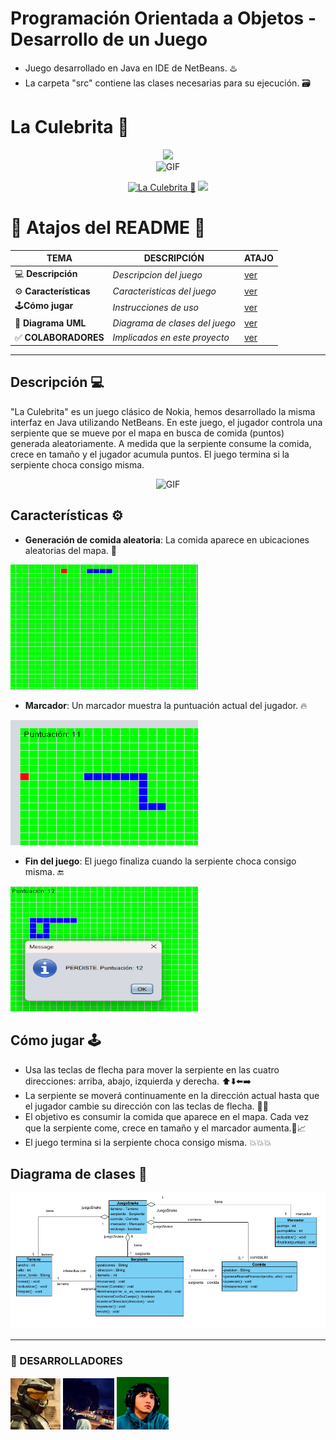 # Programación Orientada a Objetos - Desarrollo de un Juego

- Juego desarrollado en Java en IDE de NetBeans. ♨️
- La carpeta "src" contiene las clases necesarias para su ejecución. 🗃️

# La Culebrita 🐍
<div align="center">
<a href="https://github.com/GataNina-Li"><img src="http://readme-typing-svg.herokuapp.com?font=mono&size=17&duration=4000&color=F7B11B&center=falso&vCenter=falso&lines=Gracias+por+visitar+este+repositorio.+%F0%9F%92%96" height="90px"></a>
</div>

<div align="center">
<img src="https://media3.giphy.com/media/v1.Y2lkPTc5MGI3NjExYXd6Zm0zYjZjZG9nZHJvemFwam13M21paGF6M2U4d2hiNnpya2h1MyZlcD12MV9pbnRlcm5hbF9naWZfYnlfaWQmY3Q9Zw/a9dGnkMNSSwDeR8Xii/giphy.webp" alt="GIF" width="500" height="250"></p>
</div>
<p align="center">
<a href="#"><img title="La Culebrita 🐍" src="https://img.shields.io/badge/SI TE AGRADA EL REPOSITORIO APOYANOS CON UNA 🌟 ¡GRACIAS! -red?colorA=%255ff0000&colorB=%23017e40&style=for-the-badge"></a> 
<img src="https://i.pinimg.com/originals/35/60/21/356021c99fded9d442b02d0b48891338.gif" height="28px">
</p>  

# 📍 Atajos del README 📍
| TEMA | DESCRIPCIÓN | ATAJO |
|------|-------------|-------|
| 💻 **Descripción** | *Descripcion del juego* |[ver](https://github.com/Jxel117/PooJuego?tab=readme-ov-file#descripci%C3%B3n-) |
| ⚙️ **Características** | *Caracteristicas del juego* |[ver](https://github.com/Jxel117/PooJuego?tab=readme-ov-file#caracter%C3%ADsticas-%EF%B8%8F) |
| 🕹️**Cómo jugar** | *Instrucciones de uso* |[ver](https://github.com/Jxel117/PooJuego?tab=readme-ov-file#c%C3%B3mo-jugar-%EF%B8%8F) |
| 🧩 **Diagrama UML** | *Diagrama de clases del juego* |[ver](https://github.com/Jxel117/PooJuego?tab=readme-ov-file#diagrama-de-clases-) |
| ✅ **COLABORADORES** | *Implicados en este proyecto* |[ver](https://github.com/Jxel117/PooJuego?tab=readme-ov-file#-desarrolladores) |
----


## Descripción 💻
"La Culebrita" es un juego clásico de Nokia, hemos desarrollado la misma interfaz en Java utilizando NetBeans. En este juego, el jugador controla una serpiente que se mueve por el mapa en busca de comida (puntos) generada aleatoriamente. A medida que la serpiente consume la comida, crece en tamaño y el jugador acumula puntos. El juego termina si la serpiente choca consigo misma.

<div align="center">
<img src="https://images.hive.blog/p/hgjbks2vRxvf3xsYr6qQ7dm31DuBHGui8pKMdEVPxhLfEeEoVMPfUw4awqLGYNSybnpxcYbMLQUQhVrfnUtzuD7Yr1?format=match&mode=fit" alt="GIF" width="300" height="200"></p>
</div>

## Características ⚙️
- **Generación de comida aleatoria**: La comida aparece en ubicaciones aleatorias del mapa. 🍎

<img src="https://raw.githubusercontent.com/Jxel117/PooJuego/develop/Imagenes/Comida.s.png" alt="GIF" width="300" height="200"></p>
  
- **Marcador**: Un marcador muestra la puntuación actual del jugador. 🔥

<img src="https://raw.githubusercontent.com/Jxel117/PooJuego/develop/Imagenes/Puntacion.s.png" alt="GIF" width="300" height="200"></p>


- **Fin del juego**: El juego finaliza cuando la serpiente choca consigo misma. 🔚


<img src="https://raw.githubusercontent.com/Jxel117/PooJuego/develop/Imagenes/Game-Over.png" alt="GIF" width="300" height="200"></p>


## Cómo jugar 🕹️
- Usa las teclas de flecha para mover la serpiente en las cuatro direcciones: arriba, abajo, izquierda y derecha.
  ⬆️⬇️⬅️➡️
- La serpiente se moverá continuamente en la dirección actual hasta que el jugador cambie su dirección con las teclas de flecha. 🔁🔁
- El objetivo es consumir la comida que aparece en el mapa. Cada vez que la serpiente come, crece en tamaño y el marcador aumenta.🍎📈
- El juego termina si la serpiente choca consigo misma. 💥💥💥

## Diagrama de clases 🧩
<div align="center">
<img src="https://raw.githubusercontent.com/Jxel117/PooJuego/develop/Imagenes/JuegoSnake.PNG">
</div>

----
### 🌟 DESARROLLADORES

[![Jxel117 · he/him](https://raw.githubusercontent.com/Jxel117/PooJuego/develop/Imagenes/Captura%20de%20pantalla%202024-07-26%20010136.png?size=60)](https://github.com/Jxel117)           [![Diego162306](https://raw.githubusercontent.com/Jxel117/PooJuego/develop/Imagenes/Captura%20de%20pantalla%202024-07-26%20010322.png?size=60)](https://github.com/Diego162306)           [![YooneR1209](https://raw.githubusercontent.com/Jxel117/PooJuego/develop/Imagenes/Captura%20de%20pantalla%202024-07-26%20010241.png?size=60)](https://github.com/YooneR1209)






